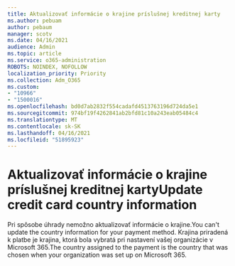 ```yaml
---
title: Aktualizovať informácie o krajine príslušnej kreditnej karty
ms.author: pebuam
author: pebaum
manager: scotv
ms.date: 04/16/2021
audience: Admin
ms.topic: article
ms.service: o365-administration
ROBOTS: NOINDEX, NOFOLLOW
localization_priority: Priority
ms.collection: Adm_O365
ms.custom:
- "10966"
- "1500016"
ms.openlocfilehash: bd0d7ab2832f554cadafd4513763196d724da5e1
ms.sourcegitcommit: 974bf19f4262841ab2bfd81c10a243eab05484c4
ms.translationtype: MT
ms.contentlocale: sk-SK
ms.lasthandoff: 04/16/2021
ms.locfileid: "51895923"
---
```

# <a name="update-credit-card-country-information"></a><span data-ttu-id="fb8c8-102">Aktualizovať informácie o krajine príslušnej kreditnej karty</span><span class="sxs-lookup"><span data-stu-id="fb8c8-102">Update credit card country information</span></span>

<span data-ttu-id="fb8c8-103">Pri spôsobe úhrady nemožno aktualizovať informácie o krajine.</span><span class="sxs-lookup"><span data-stu-id="fb8c8-103">You can't update the country information for your payment method.</span></span> <span data-ttu-id="fb8c8-104">Krajina priradená k platbe je krajina, ktorá bola vybratá pri nastavení vašej organizácie v Microsoft 365.</span><span class="sxs-lookup"><span data-stu-id="fb8c8-104">The country assigned to the payment is the country that was chosen when your organization was set up on Microsoft 365.</span></span> 